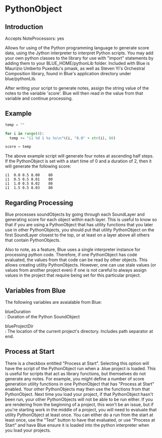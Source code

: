 # PythonObject

## Introduction

Accepts NoteProcessors: yes

Allows for using of the Python programming language to generate score
data, using the Jython interpreter to interpret Python scripts. You may
add your own python classes to the library for use with "import"
statements by adding them to your BLUE\_HOME/pythonLib folder. Included
with Blue is Maurizio Umberto Puxeddu's pmask, as well as Steven Yi's
Orchestral Composition library, found in Blue's application directory
under blue/pythonLib.

After writing your script to generate notes, assign the string value of
the notes to the variable 'score'. Blue will then read in the value from
that variable and continue processing.

## Example

```python
temp = ""

for i in range(4):
  temp += "i1 %d 1 %s %s\n"%(i, "8.0" + str(i), 80)

score = temp
```

The above example script will generate four notes at ascending half
steps. If the PythonObject is set with a start time of 0 and a duration
of 2, then it will generate the following score:

```csound-sco 
i1  0.0 0.5 8.00    80
i1  0.5 0.5 8.01    80
i1  1.0 0.5 8.02    80
i1  1.5 0.5 8.03    80
```

## Regarding Processing

Blue processes soundObjects by going through each SoundLayer and
generating score for each object within each layer. This is useful to
know so that if you are using a PythonObject that has utility functions
that you later use in other PythonObjects, you should put that utility
PythonObject on the first SoundLayer closest to the top, or at least on
a layer above all others that contain PythonObjects.

Also to note, as a feature, Blue uses a single interpreter instance for
processing python code. Therefore, if one PythonObject has code
evaluated, the values from that code can be read by other objects. This
allows creating utility PythonObjects. However, one can use stale values
(or values from another project even) if one is not careful to always
assign values in the project that require being set for this particular
project.

##  Variables from Blue

The following variables are avaialable from Blue:

blueDuration  
:   Duration of the Python SoundObject

blueProjectDir  
:   The location of the current project's directory. Includes path
    separator at end.

##  Process at Start

There is a checkbox entitled "Process at Start". Selecting this option
will have the script of the PythonObject run when a .blue project is
loaded. This is useful for scripts that act as library functions, but
themselves do not generate any notes. For example, you might define a
number of score generation utility functions in one PythonObject that
has "Process at Start" enabled. Your other PythonObjects may then use
the functions from that PythonObject. Next time you load your project,
if that PythonObject hasn't been run, your other PythonObjects will not
be able to be run either. If you are rendering from the beginning of a
project, this won't be an issue, but if you're starting work in the
middle of a project, you will need to evaluate that utility PythonObject
at least once. You can either do a run from the start at least once, use
the "Test" button to have that evaluated, or use "Process at Start" and
have Blue ensure it is loaded into the python interpreter when you load
your projects.

